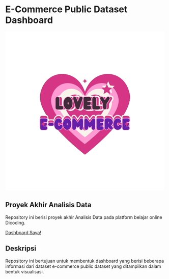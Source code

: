 # E-Commerce Public Dataset Dashboard
![Logo](https://raw.githubusercontent.com/annisaprmts/analysis/master/mylogo.png)

## Proyek Akhir Analisis Data
Repository ini berisi proyek akhir Analisis Data pada platform belajar online Dicoding.

[Dashboard Saya!](https://annisa-project-dicoding.streamlit.app/)

## Deskripsi
Repository ini bertujuan untuk membentuk dashboard yang berisi beberapa informasi dari dataset e-commerce public dataset yang ditampilkan dalam bentuk visualisasi.


